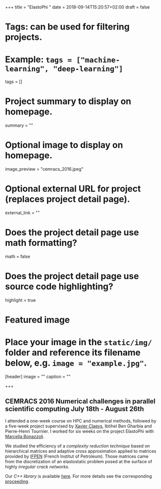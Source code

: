 +++
title = "ElastoPhi "
date = 2018-09-14T15:20:57+02:00
draft = false

# Tags: can be used for filtering projects.
# Example: `tags = ["machine-learning", "deep-learning"]`
tags = []

# Project summary to display on homepage.
summary = ""

# Optional image to display on homepage.
image_preview = "cemracs_2016.jpeg"

# Optional external URL for project (replaces project detail page).
external_link = ""

# Does the project detail page use math formatting?
math = false

# Does the project detail page use source code highlighting?
highlight = true

# Featured image
# Place your image in the `static/img/` folder and reference its filename below, e.g. `image = "example.jpg"`.
[header]
image = ""
caption = ""

+++
## CEMRACS 2016 Numerical challenges in parallel scientific computing July 18th - August 26th 
I attended a one-week course on HPC and numerical methods, followed by a five-week project supervised by [Xavier Claeys](https://www.ljll.math.upmc.fr/~claeys/), Ibtihel Ben Gharbia and Pierre-Henri Tournier. I worked for six weeks on the project ElastoPhi with [Marcella Bonazzoli](https://www.ljll.math.upmc.fr/bonazzoli/).

We studied the efficiency of a *complexity reduction technique* based on hierarchical matrices and adaptive cross approximation applied to matrices provided by [IFPEN](http://www.ifpenergiesnouvelles.com) (French Institut of Petroleum). Those matrices came from the discretization of an elastostatic problem posed at the surface of highly *irregular crack networks*.

Our *C++ library* is available [here](https://github.com/xclaeys/ElastoPhi). For more details see the corresponding [proceeding](https://hal.archives-ouvertes.fr/hal-01644518).
